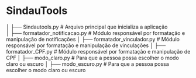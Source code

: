 # SindauTools
│
├── Sindautools.py                  # Arquivo principal que inicializa a aplicação              
│   ├── formatador_notificacao.py       # Módulo responsável por formatação e manipulação de notificações
│   ├── formatador_vinculador.py        # Módulo responsável por formatação e manipulação de vinculações
│   ├── formatador_CPF.py        # Módulo responsável por formatação e manipulação de CPF
│   ├── modo_claro.py            # Para que a pessoa possa escolher o modo claro ou escuro
│   ├── modo_escuro.py            # Para que a pessoa possa escolher o modo claro ou escuro